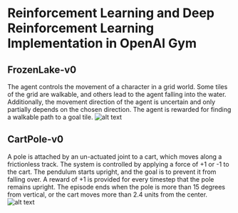 # Reinforcement Learning and Deep Reinforcement Learning Implementation in OpenAI Gym

## FrozenLake-v0
The agent controls the movement of a character in a grid world. Some tiles of the grid are walkable, and others lead to the agent falling into the water. Additionally, the movement direction of the agent is uncertain and only partially depends on the chosen direction. The agent is rewarded for finding a walkable path to a goal tile.
![alt text](https://miro.medium.com/max/600/1*Zf_ozFRh4ZqhOI-RfkZfxA.gif "FrozenLake-v0")

## CartPole-v0
A pole is attached by an un-actuated joint to a cart, which moves along a frictionless track. The system is controlled by applying a force of +1 or -1 to the cart. The pendulum starts upright, and the goal is to prevent it from falling over. A reward of +1 is provided for every timestep that the pole remains upright. The episode ends when the pole is more than 15 degrees from vertical, or the cart moves more than 2.4 units from the center.
![alt text](https://gym.openai.com/videos/2019-10-21--mqt8Qj1mwo/CartPole-v1/poster.jpg "CartPole-v0")
